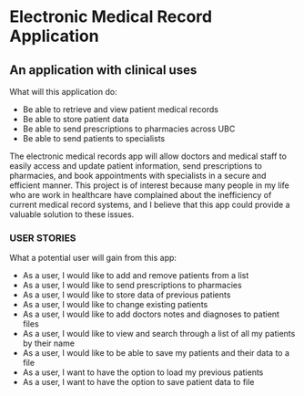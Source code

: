 # Electronic Medical Record Application

## An application with clinical uses

What will this application do:
- Be able to retrieve and view patient medical records
- Be able to store patient data
- Be able to send prescriptions to pharmacies across UBC
- Be able to send patients to specialists

<p>
The electronic medical records app will allow 
doctors and medical staff to easily access and 
update patient information, send prescriptions to 
pharmacies, and book appointments with specialists
in a secure and efficient manner. This project
is of interest because many people in my life who are 
work in healthcare have complained about the inefficiency of
current medical record systems, and I believe that
this app could provide a valuable solution to 
these issues.
</p>

<h3>
USER STORIES
</h3>

What a potential user will gain from this app:
- As a user, I would like to add and remove patients from a list
- As a user, I would like to send prescriptions to pharmacies
- As a user, I would like to store data of previous patients
- As a user, I would like to change existing patients
- As a user, I would like to add doctors notes and diagnoses to patient files
- As a user, I would like to view and search through a list of all my patients by their name
- As a user, I would like to be able to save my patients and their data to a file
- As a user, I want to have the option to load my previous patients
- As a user, I want to have the option to save patient data to file